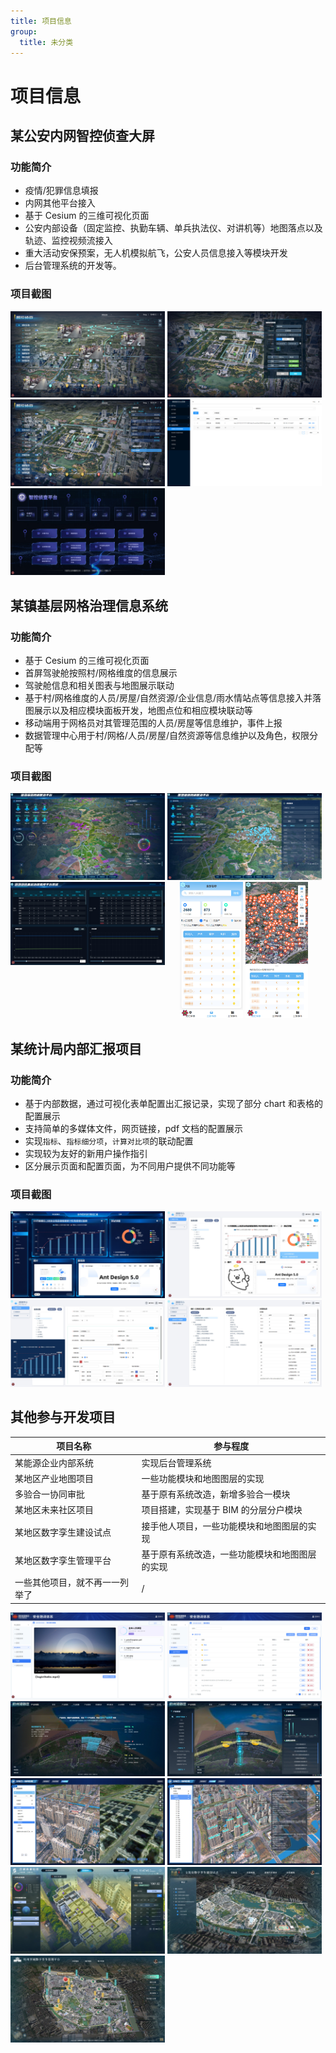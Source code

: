 ```yaml
---
title: 项目信息
group:
  title: 未分类
---
```


# 项目信息

## 某公安内网智控侦查大屏

### 功能简介

- 疫情/犯罪信息填报
- 内网其他平台接入
- 基于 Cesium 的三维可视化页面
- 公安内部设备（固定监控、执勤车辆、单兵执法仪、对讲机等）地图落点以及轨迹、监控视频流接入
- 重大活动安保预案，无人机模拟航飞，公安人员信息接入等模块开发
- 后台管理系统的开发等。

### 项目截图

<!-- <img src="./img/ga3.jpg" style="width:49%;height:auto;"> -->
<img src="./img/ga1.jpg" style="width:49%;height:auto;" className="info-img">
<img src="./img/ga4.jpg" style="width:49%;height:auto;" className="info-img">
<img src="./img/ga5.jpg" style="width:49%;height:auto;" className="info-img">
<img src="./img/ga0.jpg" style="width:49%;height:auto;" className="info-img">
<img src="./img/ga2.jpg" style="width:49%;height:auto;" className="info-img">

## 某镇基层网格治理信息系统

### 功能简介

- 基于 Cesium 的三维可视化页面
- 首屏驾驶舱按照村/网格维度的信息展示
- 驾驶舱信息和相关图表与地图展示联动
- 基于村/网格维度的人员/房屋/自然资源/企业信息/雨水情站点等信息接入并落图展示以及相应模块面板开发，地图点位和相应模块联动等
- 移动端用于网格员对其管理范围的人员/房屋等信息维护，事件上报
- 数据管理中心用于村/网格/人员/房屋/自然资源等信息维护以及角色，权限分配等

### 项目截图

<img src="./img/zz1.jpg" style="width:49%;height:auto;" className="info-img">
<img src="./img/zz4.jpg" style="width:49%;height:auto;" className="info-img">
<img src="./img/zz0.jpg" style="width:49%;height:auto;vertical-align:top;margin-right:20px" className="info-img">
<img src="./img/zz2.jpg" style="width:20%;height:auto;" className="info-img">
<img src="./img/zz3.jpg" style="width:20%;height:auto;" className="info-img">

## 某统计局内部汇报项目

### 功能简介

- 基于内部数据，通过可视化表单配置出汇报记录，实现了部分 chart 和表格的配置展示
- 支持简单的多媒体文件，网页链接，pdf 文档的配置展示
- 实现`指标`、`指标细分项`，`计算对比项`的联动配置
- 实现较为友好的新用户操作指引
- 区分展示页面和配置页面，为不同用户提供不同功能等

### 项目截图

<img src="./img/tjj0.jpg" style="width:49%;height:auto;" className="info-img">
<img src="./img/tjj2.jpg" style="width:49%;height:auto;" className="info-img">
<img src="./img/tjj3.jpg" style="width:49%;height:auto;" className="info-img">
<img src="./img/tjj1.jpg" style="width:49%;height:auto;" className="info-img">

## 其他参与开发项目

| 项目名称                       | 参与程度                                       |
| ------------------------------ | ---------------------------------------------- |
| 某能源企业内部系统             | 实现后台管理系统                               |
| 某地区产业地图项目             | 一些功能模块和地图图层的实现                   |
| 多验合一协同审批               | 基于原有系统改造，新增多验合一模块             |
| 某地区未来社区项目             | 项目搭建，实现基于 BIM 的分层分户模块          |
| 某地区数字孪生建设试点         | 接手他人项目，一些功能模块和地图图层的实现     |
| 某地区数字孪生管理平台         | 基于原有系统改造，一些功能模块和地图图层的实现 |
| 一些其他项目，就不再一一列举了 | /                                              |

<img src="./img/dc0.jpg" style="width:49%;height:auto;" className="info-img">
<img src="./img/dc1.jpg" style="width:49%;height:auto;" className="info-img">
<img src="./img/hzw0.jpg" style="width:49%;height:auto;" className="info-img">
<img src="./img/hzw1.jpg" style="width:49%;height:auto;" className="info-img">
<img src="./img/ph0.jpg" style="width:49%;height:auto;" className="info-img">
<img src="./img/ph1.jpg" style="width:49%;height:auto;" className="info-img">
<img src="./img/gc.jpg" style="width:49%;height:auto;" className="info-img">
<img src="./img/yh.jpg" style="width:49%;height:auto;" className="info-img">
<img src="./img/lc.jpg" style="width:49%;height:auto;" className="info-img">
